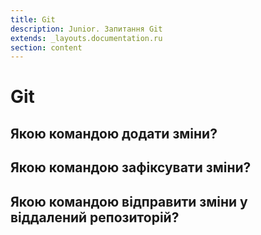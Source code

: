```yaml
---
title: Git
description: Junior. Запитання Git
extends: _layouts.documentation.ru
section: content
---
```


# Git

## Якою командою додати зміни?

## Якою командою зафіксувати зміни?

## Якою командою відправити зміни у віддалений репозиторій?
